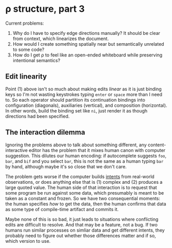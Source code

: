 # ρ structure, part 3
Current problems:

1. Why do I have to specify edge directions manually? It should be clear from context, which linearizes the document.
2. How would I create something spatially near but semantically unrelated to some code?
3. How do I get ρ to feel like an open-ended whiteboard while preserving intentional semantics?


## Edit linearity
Point (1) above isn't so much about making edits _linear_ as it is just binding keys so I'm not wasting keystrokes typing `enter` or `space` more than I need to. So each operator should partition its continuation bindings into configuration (diagonals), auxiliaries (vertical), and composition (horizontal). In other words, build the binding set like `ni`, just render it as though directions had been specified.


## The interaction dilemma
Ignoring the problems above to talk about something different, any content-interactive editor has the problem that it mixes human canon with computer suggestion. This dilutes our human encoding: if autocomplete suggests `foo`, `bar`, and `bif` and you select `bar`, this is not the same as a human typing `bar` by hand, although maybe it's so close that we don't care.

The problem gets worse if the computer builds [intents](Pi-intent.md) from real-world observations, or does anything else that is (1) complex and (2) produces a large quoted value. The human side of that interaction is to request that some program be run against some data, which presumably is meant to be taken as a constant and frozen. So we have two consequential moments: the human specifies _how_ to get the data, then the human confirms that data as some type of compile-time artifact and commits it.

Maybe none of this is so bad, it just leads to situations where conflicting edits are difficult to resolve. And that may be a feature, not a bug. If two humans run similar processes on simliar data and get different intents, they probably need to figure out whether those differences matter and if so, which version to use.

